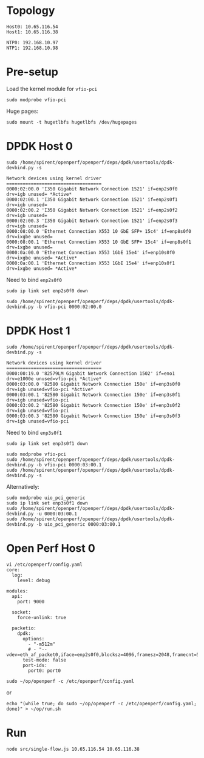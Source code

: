 

# Topology

	Host0: 10.65.116.54
	Host1: 10.65.116.38

	NTP0: 192.168.10.97
	NTP1: 192.168.10.98

# Pre-setup

Load the kernel module for `vfio-pci`

```
sudo modprobe vfio-pci
```

Huge pages:

```
sudo mount -t hugetlbfs hugetlbfs /dev/hugepages
```


# DPDK Host 0

```
sudo /home/spirent/openperf/openperf/deps/dpdk/usertools/dpdk-devbind.py -s
```

	Network devices using kernel driver
	===================================
	0000:02:00.0 'I350 Gigabit Network Connection 1521' if=enp2s0f0 drv=igb unused= *Active*
	0000:02:00.1 'I350 Gigabit Network Connection 1521' if=enp2s0f1 drv=igb unused=
	0000:02:00.2 'I350 Gigabit Network Connection 1521' if=enp2s0f2 drv=igb unused=
	0000:02:00.3 'I350 Gigabit Network Connection 1521' if=enp2s0f3 drv=igb unused=
	0000:08:00.0 'Ethernet Connection X553 10 GbE SFP+ 15c4' if=enp8s0f0 drv=ixgbe unused=
	0000:08:00.1 'Ethernet Connection X553 10 GbE SFP+ 15c4' if=enp8s0f1 drv=ixgbe unused=
	0000:0a:00.0 'Ethernet Connection X553 1GbE 15e4' if=enp10s0f0 drv=ixgbe unused= *Active*
	0000:0a:00.1 'Ethernet Connection X553 1GbE 15e4' if=enp10s0f1 drv=ixgbe unused= *Active*

Need to bind `enp2s0f0`

```
sudo ip link set enp2s0f0 down
```

```
sudo /home/spirent/openperf/openperf/deps/dpdk/usertools/dpdk-devbind.py -b vfio-pci 0000:02:00.0
```


# DPDK Host 1

```
sudo /home/spirent/openperf/openperf/deps/dpdk/usertools/dpdk-devbind.py -s
```

	Network devices using kernel driver
	===================================
	0000:00:19.0 '82579LM Gigabit Network Connection 1502' if=eno1 drv=e1000e unused=vfio-pci *Active*
	0000:03:00.0 '82580 Gigabit Network Connection 150e' if=enp3s0f0 drv=igb unused=vfio-pci *Active*
	0000:03:00.1 '82580 Gigabit Network Connection 150e' if=enp3s0f1 drv=igb unused=vfio-pci
	0000:03:00.2 '82580 Gigabit Network Connection 150e' if=enp3s0f2 drv=igb unused=vfio-pci
	0000:03:00.3 '82580 Gigabit Network Connection 150e' if=enp3s0f3 drv=igb unused=vfio-pci

Need to bind `enp3s0f1`

```
sudo ip link set enp3s0f1 down
```

```
sudo modprobe vfio-pci
sudo /home/spirent/openperf/openperf/deps/dpdk/usertools/dpdk-devbind.py -b vfio-pci 0000:03:00.1
sudo /home/spirent/openperf/openperf/deps/dpdk/usertools/dpdk-devbind.py -s
```

Alternatively: 

```
sudo modprobe uio_pci_generic
sudo ip link set enp3s0f1 down
sudo /home/spirent/openperf/openperf/deps/dpdk/usertools/dpdk-devbind.py -u 0000:03:00.1
sudo /home/spirent/openperf/openperf/deps/dpdk/usertools/dpdk-devbind.py -b uio_pci_generic 0000:03:00.1
```

# Open Perf Host 0

```
vi /etc/openperf/config.yaml
core:
  log:
    level: debug

modules:
  api:
    port: 9000

  socket:
    force-unlink: true

  packetio:
    dpdk:
      options:
        - "-m512m"
        # - "--vdev=eth_af_packet0,iface=enp2s0f0,blocksz=4096,framesz=2048,framecnt=512,qpairs=1,qdisc_bypass=0"
      test-mode: false
      port-ids:
        port0: port0
```

```
sudo ~/op/openperf -c /etc/openperf/config.yaml
```

or 

```
echo "(while true; do sudo ~/op/openperf -c /etc/openperf/config.yaml; done)" > ~/op/run.sh
```

# Run

```
node src/single-flow.js 10.65.116.54 10.65.116.38
```